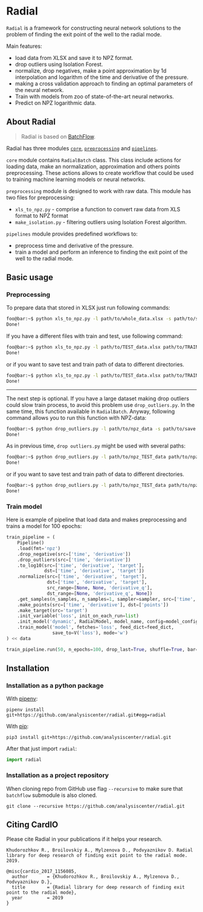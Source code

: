 # Radial

`Radial` is a framework for constructing neural network solutions to the problem of finding the exit point of the well to the radial mode.

Main features:

* load data from XLSX and save it to NPZ format.
* drop outliers using Isolation Forest.
* normalize, drop negatives, make a point approximation by 1d interpolation and logarithm of the time and derivative of the pressure.
* making a cross validation approach to finding an optimal parameters of the neural network.
* Train with models from zoo of state-of-the-art neural networks.
* Predict on NPZ logarithmic data.

## About Radial

> Radial is based on [BatchFlow](https://github.com/analysiscenter/batchflow).

Radial has three modules [``core``](), [``preprocessing``]() and [``pipelines``]().

``core`` module contains ``RadialBatch`` class. This class include actions for loading data, make an normalization, approximation and others points preprocessing. These actions allows to create workflow that could be used to training machine learning models or neural networks.

``preprocessing`` module is designed to work with raw data. This module has two files for preprocessing:
* ``xls_to_npz.py`` - comprise a function to convert raw data from XLS format to NPZ format
* ``make_isolation.py`` - filtering outliers using Isolation Forest algorithm.

``pipelines`` module provides predefined workflows to:
* preprocess time and derivative of the pressure.
* train a model and perform an inference to finding the exit point of the well to the radial mode.

## Basic usage

### Preprocessing

To prepare data that stored in XLSX just run following commands:
```bash
foo@bar:~$ python xls_to_npz.py -l path/to/whole_data.xlsx -s path/to/save
Done!
```

If you have a different files with train and test, use following command:
```bash
foo@bar:~$ python xls_to_npz.py -l path/to/TEST_data.xlsx path/to/TRAIN_data.xlsx  -s path/to/save
Done!
```
or if you want to save test and train path of data to different directories.
```bash
foo@bar:~$ python xls_to_npz.py -l path/to/TEST_data.xlsx path/to/TRAIN_data.xlsx  -s path/to/TEST_save path/to/TRAIN_save
Done!
```
---
The next step is optional. If you have a large dataset making drop outliers could slow train process, to avoid this problem use `drop_outliers.py`. In the same time, this function available in ``RadialBatch``.
Anyway, following command allows you to run this function with NPZ-data:
```bash
foo@bar:~$ python drop_outliers.py -l path/to/npz_data -s path/to/save
Done!
```

As in previous time, `drop outliers.py` might be used with several paths:
```bash
foo@bar:~$ python drop_outliers.py -l path/to/npz_TEST_data path/to/npz_TEST_data -s path/to/save
Done!
```

or if you want to save test and train path of data to different directories.

```bash
foo@bar:~$ python drop_outliers.py -l path/to/npz_TEST_data path/to/npz_TRAIN_data -s path/to/TEST_save path/to/TRAIN_save
Done!
```

### Train model

Here is example of pipeline that load data and makes preprocessing and trains a model for 100 epochs:
```python
train_pipeline = (
    Pipeline()
    .load(fmt='npz')
    .drop_negative(src=['time', 'derivative'])
    .drop_outliers(src=['time', 'derivative'])
    .to_log10(src=['time', 'derivative', 'target'],
              dst=['time', 'derivative', 'target'])
    .normalize(src=['time', 'derivative', 'target'],
               dst=['time', 'derivative', 'target'],
               src_range=[None, None, 'derivative_q'],
               dst_range=[None, 'derivative_q', None])
    .get_samples(n_samples, n_samples=1, sampler=sampler, src=['time', 'derivative'])
    .make_points(src=['time', 'derivative'], dst=['points'])
    .make_target(src='target')
    .init_variable('loss', init_on_each_run=list)
    .init_model('dynamic', RadialModel, model_name, config=model_config)
    .train_model('model', fetches='loss', feed_dict=feed_dict,
                 save_to=V('loss'), mode='w')
) << data

train_pipeline.run(50, n_epochs=100, drop_last=True, shuffle=True, bar=True)
```

## Installation

### Installation as a python package

With [pipenv](https://docs.pipenv.org/):

    pipenv install git+https://github.com/analysiscenter/radial.git#egg=radial

With [pip](https://pip.pypa.io/en/stable/):

    pip3 install git+https://github.com/analysiscenter/radial.git

After that just import `radial`:
```python
import radial
```

### Installation as a project repository

When cloning repo from GitHub use flag ``--recursive`` to make sure that ``batchflow`` submodule is also cloned.

    git clone --recursive https://github.com/analysiscenter/radial.git


## Citing CardIO

Please cite Radial in your publications if it helps your research.


    Khudorozhkov R., Broilovskiy A., Mylzenova D., Podvyaznikov D. Radial library for deep research of finding exit point to the radial mode. 2019.

```
@misc{cardio_2017_1156085,
  author       = {Khudorozhkov R., Broilovskiy A., Mylzenova D., Podvyaznikov D.},
  title        = {Radial library for deep research of finding exit point to the radial mode},
  year         = 2019
}
```

